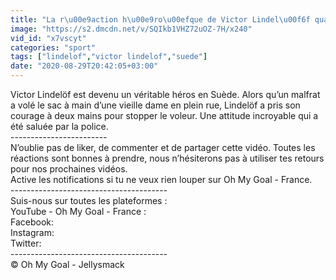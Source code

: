 ```yaml
---
title: "La r\u00e9action h\u00e9ro\u00efque de Victor Lindel\u00f6f quand un homme vole une dame \u00e2g\u00e9e dans la rue Oh My Goal"
image: "https://s2.dmcdn.net/v/SQIkb1VHZ72uOZ-7H/x240"
vid_id: "x7vscyt"
categories: "sport"
tags: ["lindelof","victor lindelof","suede"]
date: "2020-08-29T20:42:05+03:00"
---
```

Victor Lindelöf est devenu un véritable héros en Suède. Alors qu’un malfrat a volé le sac à main d’une vieille dame en plein rue, Lindelöf a pris son courage à deux mains pour stopper le voleur. Une attitude incroyable qui a été saluée par la police.  <br>------------------------  <br>N’oublie pas de liker, de commenter et de partager cette vidéo. Toutes les réactions sont bonnes à prendre, nous n’hésiterons pas à utiliser tes retours pour nos prochaines vidéos.  <br>Active les notifications si tu ne veux rien louper sur Oh My Goal - France.  <br>---------------------------------------  <br>Suis-nous sur toutes les plateformes :  <br>YouTube - Oh My Goal - France :   <br>Facebook:   <br>Instagram:   <br>Twitter:   <br>---------------------------------------  <br>© Oh My Goal - Jellysmack
